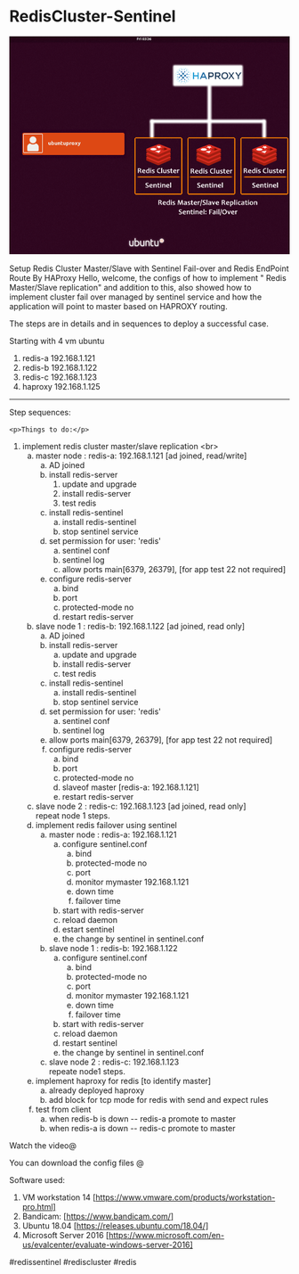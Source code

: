 # RedisCluster-Sentinel

<img src="haPRoxyAndRedisCluste2 copy.png" />

Setup Redis Cluster Master/Slave with Sentinel Fail-over and Redis EndPoint Route By HAProxy
Hello, welcome, the configs of how to implement " Redis Master/Slave replication" and addition to this, also showed how to implement cluster fail over managed by sentinel service and how the application will point to master based on HAPROXY routing.  

The steps are in details and in sequences to deploy a successful case.  

Starting with 4 vm ubuntu 
 1. redis-a 192.168.1.121
 2. redis-b 192.168.1.122
 3. redis-c 192.168.1.123
 4. haproxy 192.168.1.125
 ---------------------------------------------------
 Step sequences:

    <p>Things to do:</p>
<ol>
<li>implement redis cluster master/slave replication &lt;br&gt;
<ol style="list-style-type: lower-alpha;">
<li>master node : redis-a: 192.168.1.121 [ad joined, read/write]<br />
<ol style="list-style-type: lower-alpha;">
<li>AD joined</li>
<li>install redis-server
<ol>
<li>update and upgrade</li>
<li>install redis-server</li>
<li>test redis</li>
</ol>
</li>
<li>install redis-sentinel
<ol style="list-style-type: lower-alpha;">
<li>install redis-sentinel</li>
<li>stop sentinel service</li>
</ol>
</li>
<li>set permission for user: 'redis'
<ol style="list-style-type: lower-alpha;">
<li>sentinel conf</li>
<li>sentinel log</li>
<li>allow ports main[6379, 26379], [for app test 22 not required]</li>
</ol>
</li>
<li>configure redis-server
<ol style="list-style-type: lower-alpha;">
<li>bind</li>
<li>port</li>
<li>protected-mode no</li>
<li>restart redis-server</li>
</ol>
</li>
</ol>
</li>
<li>slave node 1 : redis-b: 192.168.1.122 [ad joined, read only]
<ol style="list-style-type: lower-alpha;">
<li>AD joined</li>
<li>install redis-server
<ol style="list-style-type: lower-alpha;">
<li>update and upgrade</li>
<li>install redis-server</li>
<li>test redis</li>
</ol>
</li>
<li>install redis-sentinel
<ol style="list-style-type: lower-alpha;">
<li>install redis-sentinel</li>
<li>stop sentinel service</li>
</ol>
</li>
<li>set permission for user: 'redis'
<ol style="list-style-type: lower-alpha;">
<li>sentinel conf</li>
<li>sentinel log</li>
</ol>
</li>
<li>allow ports main[6379, 26379], [for app test 22 not required]</li>
<li>configure redis-server
<ol style="list-style-type: lower-alpha;">
<li>bind</li>
<li>port</li>
<li>protected-mode no</li>
<li>slaveof master [redis-a: 192.168.1.121]</li>
<li>restart redis-server</li>
</ol>
</li>
</ol>
</li>
<li>slave node 2 : redis-c: 192.168.1.123 [ad joined, read only]<br /> repeat node 1 steps.</li>
<li>implement redis failover using sentinel
<ol style="list-style-type: lower-alpha;">
<li>master node : redis-a: 192.168.1.121
<ol style="list-style-type: lower-alpha;">
<li>configure sentinel.conf
<ol style="list-style-type: lower-alpha;">
<li>bind</li>
<li>protected-mode no</li>
<li>port</li>
<li>monitor mymaster 192.168.1.121</li>
<li>down time</li>
<li>failover time</li>
</ol>
</li>
<li>start with redis-server</li>
<li>reload daemon</li>
<li>estart sentinel</li>
<li>the change by sentinel in sentinel.conf</li>
</ol>
</li>
<li>slave node 1 : redis-b: 192.168.1.122
<ol style="list-style-type: lower-alpha;">
<li>configure sentinel.conf
<ol style="list-style-type: lower-alpha;">
<li>bind</li>
<li>protected-mode no</li>
<li>port</li>
<li>monitor mymaster 192.168.1.121</li>
<li>down time</li>
<li>failover time</li>
</ol>
</li>
<li>start with redis-server</li>
<li>reload daemon</li>
<li>restart sentinel</li>
<li>the change by sentinel in sentinel.conf</li>
</ol>
</li>
<li>slave node 2 : redis-c: 192.168.1.123<br /> repeate node1 steps.</li>
</ol>
</li>
<li>implement haproxy for redis [to identify master]
<ol style="list-style-type: lower-alpha;">
<li>already deployed haproxy</li>
<li>add block for tcp mode for redis with send and expect rules</li>
</ol>
</li>
<li>test from client
<ol style="list-style-type: lower-alpha;">
<li>when redis-b is down -- redis-a promote to master</li>
<li>when redis-a is down -- redis-c promote to master</li>
</ol>
</li>
</ol>
</li>
</ol>

Watch the video@  
 
You can download the config files @

Software used:
1. VM workstation 14 [https://www.vmware.com/products/workstation-pro.html]
2. Bandicam: [https://www.bandicam.com/]
3. Ubuntu 18.04 [https://releases.ubuntu.com/18.04/]
4. Microsoft Server 2016 [https://www.microsoft.com/en-us/evalcenter/evaluate-windows-server-2016]




#redissentinel
#rediscluster
#redis
